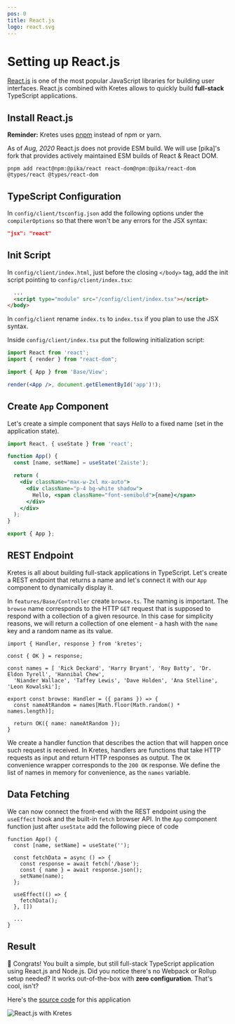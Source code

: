```yaml
---
pos: 0
title: React.js
logo: react.svg
---
```

# Setting up React.js

[React.js](https://reactjs.org/) is one of the most popular JavaScript libraries for building user interfaces. React.js combined with Kretes allows to quickly build **full-stack** TypeScript applications.

## Install React.js

**Reminder:** Kretes uses [pnpm](https://pnpm.js.org/) instead of npm or yarn.

As of *Aug, 2020* React.js does not provide ESM build. We will use [pika]'s fork that provides actively maintained ESM builds of React & React DOM.

```
pnpm add react@npm:@pika/react react-dom@npm:@pika/react-dom @types/react @types/react-dom
```

## TypeScript Configuration

In `config/client/tsconfig.json` add the following options under the `compilerOptions` so that there won't be any errors for the JSX syntax:

```json
"jsx": "react"
```

## Init Script

In `config/client/index.html`, just before the closing `</body>` tag, add the init script pointing to `config/client/index.tsx`:

```html
  ...
  <script type="module" src="/config/client/index.tsx"></script>
</body>
```

In `config/client` rename `index.ts` to `index.tsx` if you plan to use the JSX syntax.

Inside `config/client/index.tsx` put the following initialization script:

```jsx
import React from 'react';
import { render } from "react-dom";

import { App } from 'Base/View';

render(<App />, document.getElementById('app')!);
```

## Create `App` Component

Let's create a simple component that says *Hello* to a fixed name (set in the application state).

```jsx
import React, { useState } from 'react';

function App() {
  const [name, setName] = useState('Zaiste');

  return (
    <div className="max-w-2xl mx-auto">
      <div className="p-4 bg-white shadow">
        Hello, <span className="font-semibold">{name}</span>
      </div>
    </div>
  );
}

export { App };
```


## REST Endpoint

Kretes is all about building full-stack applications in TypeScript. Let's create a REST endpoint that returns a name and let's connect it with our `App` component to dynamically display it.

In `features/Base/Controller` create `browse.ts`. The naming is important. The `browse` name corresponds to the HTTP `GET` request that is supposed to respond with a collection of a given resource. In this case for simplicity reasons, we will return a collection of one element - a hash with the `name` key and a random name as its value.

```tsx
import { Handler, response } from 'kretes';

const { OK } = response;

const names = [ 'Rick Deckard', 'Harry Bryant', 'Roy Batty', 'Dr. Eldon Tyrell', 'Hannibal Chew',
  'Niander Wallace', 'Taffey Lewis', 'Dave Holden', 'Ana Stelline', 'Leon Kowalski'];

export const browse: Handler = ({ params }) => {
  const nameAtRandom = names[Math.floor(Math.random() * names.length)];

  return OK({ name: nameAtRandom });
}

```

We create a handler function that describes the action that will happen once such request is received. In Kretes, handlers are functions that take HTTP requests as input and return HTTP responses as output. The `OK` convenience wrapper corresponds to the `200 OK` response. We define the list of names in memory for convenience, as the `names` variable.

## Data Fetching

We can now connect the front-end with the REST endpoint using the `useEffect` hook and the built-in `fetch` browser API. In the `App` component function just after `useState` add the following piece of code

```tsx
function App() {
  const [name, setName] = useState('');

  const fetchData = async () => {
    const response = await fetch('/base');
    const { name } = await response.json();
    setName(name);
  };

  useEffect(() => {
    fetchData();
  }, [])

  ...
}
```

## Result

🎉 Congrats! You built a simple, but still full-stack TypeScript application using React.js and Node.js. Did you notice there's no Webpack or Rollup setup needed? It works out-of-the-box with **zero configuration**. That's cool, isn't?

Here's the [source code](https://github.com/kreteshq/react-kretes-setup-example) for this application

![React.js with Kretes](https://user-images.githubusercontent.com/200613/90030019-d80dce80-dcbb-11ea-9f7c-928050f8943c.gif)

